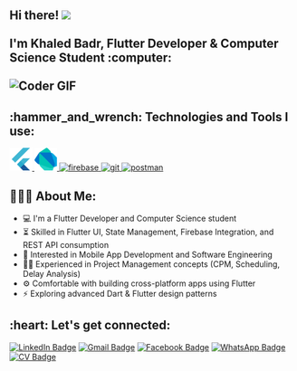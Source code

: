 <h2 align="left">
 <abc>
  <br>Hi there! <img src="https://user-images.githubusercontent.com/42378118/110234147-e3259600-7f4e-11eb-95be-0c4047144dea.gif" width="30"><br>
  <br> I'm Khaled Badr, Flutter Developer & Computer Science Student :computer:<br>
  <br>
    <img src="https://media.giphy.com/media/SWoSkN6DxTszqIKEqv/giphy.gif" alt="Coder GIF" width="500">
 </abc>
</h2> 

<h2 align="left">:hammer_and_wrench: Technologies and Tools I use:</h2>
<p align="left">
    <a href="https://flutter.dev/" target="_blank"> <img src="https://raw.githubusercontent.com/devicons/devicon/master/icons/flutter/flutter-original.svg" alt="flutter" width="40" height="40"/> </a>
    <a href="https://dart.dev/" target="_blank"> <img src="https://raw.githubusercontent.com/devicons/devicon/master/icons/dart/dart-original.svg" alt="dart" width="40" height="40"/> </a>
    <a href="https://firebase.google.com/" target="_blank"> <img src="https://www.vectorlogo.zone/logos/firebase/firebase-icon.svg" alt="firebase" width="40" height="40"/> </a>
    <a href="https://git-scm.com/" target="_blank"> <img src="https://www.vectorlogo.zone/logos/git-scm/git-scm-icon.svg" alt="git" width="40" height="40"/> </a>
    <a href="https://www.postman.com/" target="_blank"> <img src="https://www.vectorlogo.zone/logos/getpostman/getpostman-icon.svg" alt="postman" width="40" height="40"/> </a>
</p>

<h2 align="left">👨🏻‍💻 About Me:</h2>

- :computer: I'm a Flutter Developer and Computer Science student  
- :hourglass_flowing_sand: Skilled in Flutter UI, State Management, Firebase Integration, and REST API consumption  
- :rocket: Interested in Mobile App Development and Software Engineering  
- :man_technologist: Experienced in Project Management concepts (CPM, Scheduling, Delay Analysis)  
- :gear: Comfortable with building cross-platform apps using Flutter  
- :zap: Exploring advanced Dart & Flutter design patterns  

<h2 align="left">:heart: Let's get connected:</h2>

[![LinkedIn Badge](https://img.shields.io/badge/LinkedIn-Connect-0A66C2?style=flat-square&logo=linkedin&logoColor=white)](https://www.linkedin.com/in/khaled-badr-0325972a1)
[![Gmail Badge](https://img.shields.io/badge/Gmail-Contact-c14438?style=flat-square&logo=gmail&logoColor=white)](https://mail.google.com/mail/?view=cm&fs=1&to=khaledbadr.dev@gmail.com)
[![Facebook Badge](https://img.shields.io/badge/Facebook-Follow-3b5998?style=flat-square&logo=facebook&logoColor=white)](https://www.facebook.com/share/1G8ZQ8kYcR/)
[![WhatsApp Badge](https://img.shields.io/badge/WhatsApp-Chat-25D366?style=flat-square&logo=whatsapp&logoColor=white)](https://wa.me/201210147948)
[![CV Badge](https://img.shields.io/badge/My%20CV-4285F4?style=flat-square&logo=googledrive&logoColor=white)](https://drive.google.com/file/d/1YnrqmFuJC4Klrje7yKFYt2vwr0wclZNG/view?usp=drive_link)

